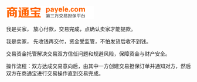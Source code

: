 ![](/assets/paylogo.gif)

我是买家， 放心付款，交易完成，点确认卖家才能提款。

我是卖家， 先收钱再交付，资金受监管，不怕发货后收不到钱。

交易资金托管解决交易双方信任问题和规避风险，保障资金与财产安全。

操作流程：双方达成交易意向后，由其中一方创建交易担保订单并通知对方，然后双方在商通宝进行交易操作直到交易完成。

